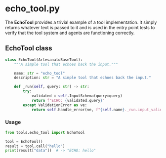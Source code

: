 # echo_tool.py

The **EchoTool** provides a trivial example of a tool implementation. It simply
returns whatever text is passed to it and is used in the entry point tests to
verify that the tool system and agents are functioning correctly.

## EchoTool class

```python
class EchoTool(ArtesanatoBaseTool):
    """A simple tool that echoes back the input."""

    name: str = "echo_tool"
    description: str = "A simple tool that echoes back the input."

    def _run(self, query: str) -> str:
        try:
            validated = self.InputSchema(query=query)
            return f"ECHO: {validated.query}"
        except ValidationError as ve:
            return self.handle_error(ve, f"{self.name}._run.input_validation")
```

### Usage

```python
from tools.echo_tool import EchoTool

tool = EchoTool()
result = tool.call("hello")
print(result["data"])  # -> "ECHO: hello"
```
